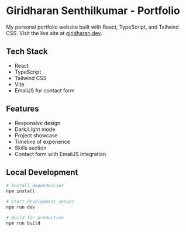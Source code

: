 # Giridharan Senthilkumar - Portfolio

My personal portfolio website built with React, TypeScript, and Tailwind CSS. Visit the live site at [giridharan.dev](https://giridharan.dev).

## Tech Stack

- React
- TypeScript
- Tailwind CSS
- Vite
- EmailJS for contact form

## Features

- Responsive design
- Dark/Light mode
- Project showcase
- Timeline of experience
- Skills section
- Contact form with EmailJS integration

## Local Development

```bash
# Install dependencies
npm install

# Start development server
npm run dev

# Build for production
npm run build
```